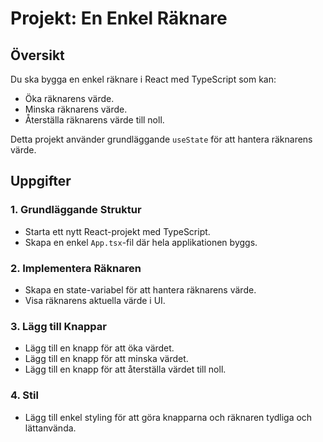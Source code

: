 # Projekt: En Enkel Räknare

## Översikt
Du ska bygga en enkel räknare i React med TypeScript som kan:
- Öka räknarens värde.
- Minska räknarens värde.
- Återställa räknarens värde till noll.

Detta projekt använder grundläggande `useState` för att hantera räknarens värde.

## Uppgifter

### 1. Grundläggande Struktur
- Starta ett nytt React-projekt med TypeScript.
- Skapa en enkel `App.tsx`-fil där hela applikationen byggs.

### 2. Implementera Räknaren
- Skapa en state-variabel för att hantera räknarens värde.
- Visa räknarens aktuella värde i UI.

### 3. Lägg till Knappar
- Lägg till en knapp för att öka värdet.
- Lägg till en knapp för att minska värdet.
- Lägg till en knapp för att återställa värdet till noll.

### 4. Stil
- Lägg till enkel styling för att göra knapparna och räknaren tydliga och lättanvända.